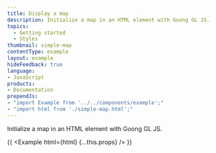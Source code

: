 ```yaml
---
title: Display a map
description: Initialize a map in an HTML element with Goong GL JS.
topics:
  - Getting started
  - Styles
thumbnail: simple-map
contentType: example
layout: example
hideFeedback: true
language:
- JavaScript
products:
- Documentation
prependJs:
- "import Example from '../../components/example';"
- "import html from './simple-map.html';"
---
```


Initialize a map in an HTML element with Goong GL JS.

{{ <Example html={html} {...this.props} /> }}
